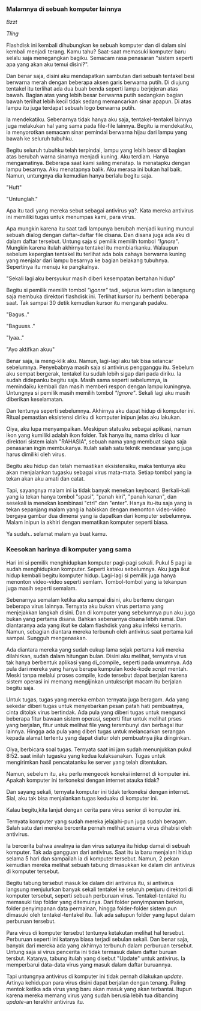 ### Malamnya di sebuah komputer lainnya

_Bzzt_

_Tling_

Flashdisk ini kembali dihubungkan ke sebuah komputer dan di dalam sini kembali menjadi terang. Kamu tahu? Saat-saat memasuki komputer baru selalu saja menegangkan bagiku. Semacam rasa penasaran "sistem seperti apa yang akan aku temui disini?".

Dan benar saja, disini aku mendapatkan sambutan dari sebuah tentakel besi berwarna merah dengan beberapa aksen garis berwarna putih. Di diujung tentakel itu terlihat ada dua buah benda seperti lampu berjejeran atas bawah. Bagian atas yang lebih besar berwarna putih sedangkan bagian bawah terilhat lebih kecil tidak sedang memancarkan sinar apapun. Di atas lampu itu juga terdapat sebuah logo berwarna putih.

Ia mendekatiku. Sebenarnya tidak hanya aku saja, tentakel-tentakel lainnya juga melakukan hal yang sama pada file-file lainnya. Begitu ia mendekatiku, ia menyorotkan semacam sinar pemindai berwarna hijau dari lampu yang bawah ke seluruh tubuhku.

Begitu seluruh tubuhku telah terpindai, lampu yang lebih besar di bagian atas berubah warna sinarnya menjadi kuning. Aku terdiam. Hanya mengamatinya. Beberapa saat kami saling menatap. Ia menatapku dengan lampu besarnya. Aku menatapnya balik. Aku merasa ini bukan hal baik. Namun, untungnya dia kemudian hanya berlalu begitu saja.

"Huft"

"Untunglah."

Apa itu tadi yang mereka sebut sebagai antivirus ya?. Kata mereka antivirus ini memiliki tugas untuk menumpas kami, para virus.

Apa mungkin karena itu saat tadi lampunya berubah menjadi kuning muncul sebuah dialog dengan daftar-daftar file disana. Dan disana juga ada aku di dalam daftar tersebut. Untung saja si pemilik memilih tombol _"Ignore"_. Mungkin karena itulah akhirnya tentakel itu membiarkanku. Walaupun sebelum kepergian tentakel itu terlihat ada bola cahaya berwarna kuning yang menjalar dari lampu besarnya ke bagian belakang tubuhnya. Sepertinya itu menuju ke pangkalnya.

"Sekali lagi aku bersyukur masih diberi kesempatan bertahan hidup"

Begitu si pemilik memilih tombol _"igonre"_ tadi, sejurus kemudian ia langsung saja membuka direktori flashdisk ini. Terlihat kursor itu berhenti beberapa saat. Tak sampai 30 detik kemudian kursor itu mengarah padaku.

"Bagus.."

"Baguuss.."

"Iyaa.."

"Ayo aktifkan akuu"

Benar saja, ia meng-klik aku. Namun, lagi-lagi aku tak bisa selancar sebelumnya. Penyebabnya masih saja si antivirus pengganggu itu. Sebelum aku sempat bergerak, tentakel itu sudah lebih sigap dari pada diriku. Ia sudah didepanku begitu saja. Masih sama seperti sebelumnya, ia memindaiku kembali dan masih memberi respon dengan lampu kuningnya. Untungnya si pemilik masih memilih tombol _"Ignore"_. Sekali lagi aku masih diberikan keselamatan.

Dan tentunya seperti sebelumnya. Akhirnya aku dapat hidup di komputer ini. Ritual pemastian eksistensi diriku di komputer inipun jelas aku lakukan.

Oiya, aku lupa menyampaikan. Meskipun statusku sebagai aplikasi, namun ikon yang kumiliki adalah ikon folder. Tak hanya itu, nama diriku di luar direktori sistem ialah "RAHASIA", sebuah nama yang membuat siapa saja penasaran ingin membukanya. Itulah salah satu teknik mendasar yang juga harus dimiliki oleh virus.

Begitu aku hidup dan telah memastikan eksistensiku, maka tentunya aku akan menjalankan tugasku sebagai virus mata-mata. Setiap tombol yang ia tekan akan aku amati dan catat.

Tapi, sayangnya malam ini ia tidak banyak menekan keyboard. Berkali-kali yang ia tekan hanya tombol "spasi", "panah kiri", "panah kanan", dan sesekali ia menekan kombinasi "ctrl" dan "enter". Hanya itu-itu saja yang ia tekan sepanjang malam yang ia habiskan dengan menonton video-video bergaya gambar dua dimensi yang ia dapatkan dari komputer sebelumnya. Malam inipun ia akhiri dengan mematikan komputer seperti biasa.

Ya sudah.. selamat malam ya buat kamu.

### Keesokan harinya di komputer yang sama

Hari ini si pemilik menghidupkan komputer pagi-pagi sekali. Pukul 5 pagi ia sudah menghidupkan komputer. Seperti kataku sebelumnya. Aku juga ikut hidup kembali begitu komputer hidup. Lagi-lagi si pemilik juga hanya menonton video-video seperti semlam. Tombol-tombol yang ia tekanpun juga masih seperti semalam.

Sebenarnya semalam ketika aku sampai disini, aku bertemu dengan beberapa virus lainnya. Ternyata aku bukan virus pertama yang menjejakkan langkah disini. Dan di komputer yang sebelumnya pun aku juga bukan yang pertama disana. Bahkan sebenarnya disana lebih ramai. Dan diantaranya ada yang ikut ke dalam flashdisk yang aku infeksi kemarin. Namun, sebagian diantara mereka terbunuh oleh antivirus saat pertama kali sampai. Sungguh mengenaskan.

Ada diantara mereka yang sudah cukup lama sejak pertama kali mereka dilahirkan, sudah dalam hitungan bulan. Disini aku melihat, ternyata virus tak hanya berbentuk aplikasi yang di_compile_ seperti pada umumnya. Ada pula dari mereka yang hanya berupa kumpulan kode-kode _script_ mentah. Meski tanpa melalui proses compile, kode tersebut dapat berjalan karena sistem operasi ini memang mengijinkan untukscript macam itu berjalan begitu saja.

Untuk tugas, tugas yang mereka emban ternyata juga beragam. Ada yang sekedar diberi tugas untuk menyebarkan pesan patah hati pembuatnya, cinta ditolak virus bertindak. Ada pula yang diberi tugas untuk mengunci beberapa fitur bawaan sistem operasi, seperti fitur untuk melihat prses yang berjalan, fitur untuk melihat file yang tersmbunyi dan berbagai itur lainnya. Hingga ada pula yang diberi tugas untuk melancarkan serangan kepada alamat tertentu yang dapat diatur oleh pembuatnya jika diinginkan.

Oiya, berbicara soal tugas. Ternyata saat ini jam sudah menunjukkan pukul 8:52. saat inilah tugasku yang kedua kulaksanakan. Tugas untuk mengirimkan hasil pencatatanku ke server yang telah ditentukan.

Namun, sebelum itu, aku perlu mengecek koneksi internet di komputer ini. Apakah komputer ini terkoneksi dengan internet atauka tidak?

Dan sayang sekali, ternyata komputer ini tidak terkoneksi dengan internet. Sial, aku tak bisa menjalankan tugas keduaku di komputer ini.

Kalau begitu,kita lanjut dengan cerita para virus senior di komputer ini.

Ternyata komputer yang sudah mereka jelajahi-pun juga sudah beragam. Salah satu dari mereka bercerita pernah melihat sesama virus dihabisi oleh antivirus.

Ia bercerita bahwa awalnya ia dan virus satunya itu hidup damai di sebuah komputer. Tak ada gangguan dari antivirus. Saat itu ia baru menjalani hidup selama 5 hari dan sampailah ia di komputer tersebut. Namun, 2 pekan kemudian mereka melihat sebuah tabung dimasukkan ke dalam diri antivirus di komputer tersebut.

Begitu tabung tersebut masuk ke dalam diri antivirus itu, si antivirus langsung menjulurkan banyak sekali tentakel ke seluruh penjuru direktori di komputer tersebut, seperti sebuah perburuan virus. Tentakel-tentakel itu memasuki tiap folder yang ditemuinya. Dari folder penyimpanan berkas, folder penyimpanan data permainan, hingga folder-folder sistem pun dimasuki oleh tentakel-tentakel itu. Tak ada satupun folder yang luput dalam perburuan tersebut.

Para virus di komputer tersebut tentunya ketakutan melihat hal tersebut. Perburuan seperti ini katanya biasa terjadi sebulan sekali. Dan benar saja, banyak dari mereka ada yang akhirnya terbunuh dalam perburuan tersebut. Untung saja si virus pencerita ini tidak termasuk dalam daftar buruan tersbut. Katanya, tabung itulah yang disebut "Update" untuk antivirus. Ia memperbarui data-data virus yang masuk dalam daftar buruannya.

Tapi untungnya antivirus di komputer ini tidak pernah dilakukan _update_. Artinya kehidupan para virus disini dapat berjalan dengan tenang. Paling mentok ketika ada virus yang baru akan masuk yang akan terbantai. Itupun karena mereka memang virus yang sudah berusia lebih tua dibanding _update_-an terakhir antivirus itu.